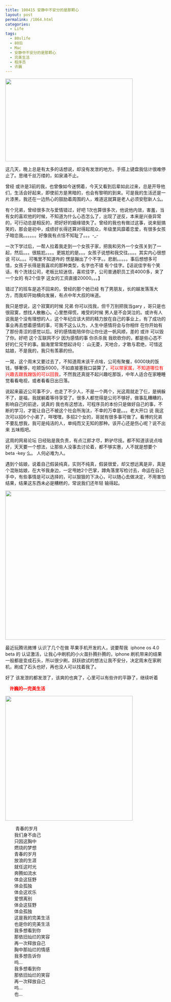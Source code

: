 ```yaml
---
title: 100415 安静中不安分的是那颗心
layout: post
permalink: /1064.html
categories:
  - Life
tags:
  - 80slife
  - 80后
  - Mac
  - 安静中不安分的是那颗心
  - 完美生活
  - 程序员
  - 许巍
---
```

[][1][][2]<img title="_1_kv" src="http://www.80aj.com/wp-content/uploads/2010/04/1_kv.jpg" alt="" width="400" height="260" />

这几天，晚上总是有太多的话想说，却没有发泄的地方。手搭上键盘我估计很难停止了。思绪千丝万缕的，如泉涌不止。

曾经 或许是3前的我，也曾像如今迷惘着，今天又看到后辈如此过来，总是开导他们，生活会好起来，即使前方是黑暗的，也会有黎明的到来。可是我的生活还是一片漆黑，我还在一边热心的鼓励着周围的人，难道这就算是老人必须安慰新人么。

有个兄弟，曾经很多次与爱情错过，好吧 1次也算很多次，他说他内敛，害羞，当有女的喜欢他的时候，不知道为什么心态怎么了，出现了逆反，本来是兴奋异常的，可行动总是相反的，把好好的姻缘错失了。曾经的我也有做过这事，说来挺搞笑的，那会是初中，成绩好长得还算对得起观众，年级里风靡着恋爱，有很多女孩子暗恋我。。。。。。好像我有点恬不知耻了。。。-_-

一次下学过后，一帮人拉着我走到一个女孩子家，把我和另外一个女孩关到了一起，然后。。。很尴尬。。。。更尴尬的是。。。女孩子说想和我交往。。。。其实内心很想说 可以。。。可嘴里不知道咋的 愣是蹦出了个不字。。悲剧。。。。。事后想想多可惜，女孩子长得是我喜欢的那种类型，名字也不错 有个佳字。【话说佳字有个笑话，有个洗钱公司，老板比较迷信，喜欢佳字，公司普通职员工资4000多，来了一个女的 有2个佳字 这女的工资直接20000。。。】

错过了的班车是追不回来的，曾经的那个她已经 有了男朋友，长的越发落落大方，而我却开始横向发展，有点中年大叔的味道。

我只是想说，这个寂寞的时候 兄弟 你可以找我，但千万别把我当gary ，哥只是也很寂寞，想找人散散心。心里憋得慌，难受的时候 男人是不会哭泣的。或许有人说我是个没有理想的人，这个年纪应该大把的精力放在自己的事业上，有了成功的事业再去想着感情的事，可我不这么认为，人生中感情将会与你相伴 在你开始有了那份青涩的感觉以后。好的感情能陪伴你让你仕途一帆风顺，差的 或许 可以毁了你。好吧 这个互联网不少 因为感情的事 你杀杀我 我砍砍你的，都是些心态不好的仁兄干的事。脑海里常常想起诗句： 山无菱，天地合，才敢与君绝，可惜这姑娘，不是我的，我只有羡慕的份。

一晃，这个周末又要过去了，不知道周末该干点啥，公司有聚餐，6000块的饭钱，够奢侈，吃顿饭6000，不如直接塞我口袋算了，<span style="color: #ff0000;">可以带家属，不知道哪位有兴趣去跟我蹭饭的可以回我</span>，不然我还真提不起兴趣吃那饭，中年人适合在家睡睡觉看看电视，或者看看日出日落。

说起来最近公司事不少，也走了不少人，不是一个两个，光这周就走了仨，是祸躲不了，是福，我就躺着等待享受了。很多人都觉得是公司不够好，做事乱糟糟的，影响自己的前途，说真的 我也有这想法，可程序员的本份只是做好自己的事，不断的学习，才能让自己不被这个社会所淘汰，不幸的万幸是。。。老大开口 说 我这次可以招6个小弟了，咩嘿嘿，多招2个女的，哥就有很多事可做了。看博的兄弟不要乱想我，我可是纯洁的人，单纯而又无知的那种。该开心还是伤心呢？说不出来 五味瓶吧。

这周的网易论坛 日经贴是我负责，有点江郎才尽，黔驴尽技。都不知道该说点啥好，天天要一个想法，让那些人没事去讨论着，都不够实惠，人不就是想要个 beta -key 么。 人何必难为人。

遇到个姑娘，说着自己假装纯真，实则不纯真，假装很爱，却又想远离是非，真是个混账姑娘，在大爷我身边，一定甩她2个巴掌，蹲角落里写检讨去，命运在自己手中，有些事情是可以选择的，可以狠狠的下决心，可以随心去做决定，不用害怕结果，结果这东西未必是糟糕的，常说我们还年轻 输得起。

<img title="iphone" src="http://www.80aj.com/wp-content/uploads/2010/04/iphone.jpg" alt="" width="514" height="469" />

最近玩腾讯微博 认识了几个在做 苹果手机开发的人，说要帮我  iphone os 4.0 beta 的 认证激活，让我心中刷机的小火苗扑腾扑腾的，iphone 刷机带来的结果一般都是变成石头，所以很少刷，跃跃欲试的想法让我不安分，决定周末在家刷机，刷成了石头也好，再也没人可以找着我了。[][3]

好了 该发泄的都发泄了，该爽的也爽了，心里可以有些许的平静了，继续听着

**<span style="color: #ff0000;">    许巍的&#8212;完美生活</span>**

**<span style="color: #ff0000;"><img title="xw" src="http://www.80aj.com/wp-content/uploads/2010/04/xw.jpg" alt="" width="400" height="392" /></span>**

        青春的岁月  
　　我们身不由己  
　　只因这胸中  
　　燃烧的梦想  
　　青春的岁月  
　　放浪的生涯  
　　就任这时光  
　　奔腾如流水  
　　体会这狂野  
　　体会孤独  
　　体会这欢乐  
　　爱恨离别  
　　体会这狂野  
　　体会孤独  
　　这是我的完美生活  
　　也是你的完美生活  
　　我多想看到你  
　　那依旧灿烂的笑容  
　　再一次释放自己  
　　胸中那灿烂的情感  
　　我多想告诉你  
　　呜&#8230;  
　　我多想看到你  
　　那依旧灿烂的笑容  
　　再一次释放自己  
　　呜&#8230;  
　　也&#8230;

 [1]: http://www.80aj.com/wp-content/uploads/2010/04/iphone.jpg
 [2]: http://www.80aj.com/wp-content/uploads/2010/04/xw.jpg
 [3]: http://www.80aj.com/wp-content/uploads/2010/04/1_kv.jpg